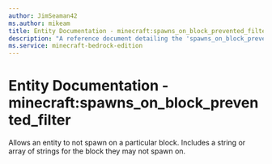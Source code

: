 ```yaml
---
author: JimSeaman42
ms.author: mikeam
title: Entity Documentation - minecraft:spawns_on_block_prevented_filter
description: "A reference document detailing the 'spawns_on_block_prevented' entity filter"
ms.service: minecraft-bedrock-edition
---
```


# Entity Documentation - minecraft:spawns_on_block_prevented_filter

Allows an entity to not spawn on a particular block. Includes a string or array of strings for the block they may not spawn on.
